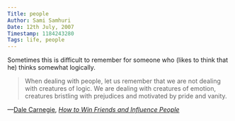 ```yaml
---
Title: people
Author: Sami Samhuri
Date: 12th July, 2007
Timestamp: 1184243280
Tags: life, people
---
```


Sometimes this is difficult to remember for someone who (likes to think that he) thinks somewhat logically.

> When dealing with people, let us remember that we are not dealing with creatures of logic.  We are dealing with creatures of emotion, creatures bristling with prejudices and motivated by pride and vanity.

—<a href="http://en.wikipedia.org/wiki/Dale_Carnegie">Dale Carnegie</a>, *<a href="http://en.wikipedia.org/wiki/How_to_Win_Friends_and_Influence_People">How to Win Friends and Influence People</a>*

